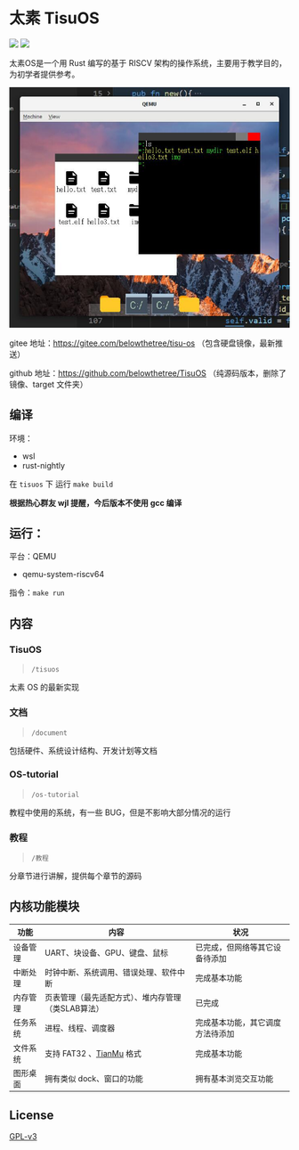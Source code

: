 # 太素 TisuOS

[![](https://img.shields.io/github/license/belowthetree/TisuOS)](./LICENSE)  [![](https://img.shields.io/badge/english-readme-blue)](./README-EN.md)

太素OS是一个用 Rust 编写的基于 RISCV 架构的操作系统，主要用于教学目的，为初学者提供参考。

![](图/系统截图.jpg)

gitee 地址：https://gitee.com/belowthetree/tisu-os （包含硬盘镜像，最新推送）

github 地址：https://github.com/belowthetree/TisuOS （纯源码版本，删除了镜像、target 文件夹）

## 编译

环境：

* wsl
* rust-nightly

在 `tisuos` 下 运行 `make build`

**根据热心群友 wjl 提醒，今后版本不使用 gcc 编译**

## 运行：

平台：QEMU

* qemu-system-riscv64

指令：`make run`

## 内容

### TisuOS

> `/tisuos`

太素 OS 的最新实现

### 文档

> `/document`

包括硬件、系统设计结构、开发计划等文档

### OS-tutorial

> `/os-tutorial`

教程中使用的系统，有一些 BUG，但是不影响大部分情况的运行

### 教程

> `/教程`

分章节进行讲解，提供每个章节的源码

## 内核功能模块

| 功能     | 内容                                                         | 状况                             |
| -------- | ------------------------------------------------------------ | -------------------------------- |
| 设备管理 | UART、块设备、GPU、键盘、鼠标                                | 已完成，但网络等其它设备待添加   |
| 中断处理 | 时钟中断、系统调用、错误处理、软件中断                       | 完成基本功能                     |
| 内存管理 | 页表管理（最先适配方式）、堆内存管理（类SLAB算法）           | 已完成                           |
| 任务系统 | 进程、线程、调度器                                           | 完成基本功能，其它调度方法待添加 |
| 文件系统 | 支持 FAT32 、[TianMu](https://github.com/TisuOS/tianmu-fs) 格式 | 完成基本功能                     |
| 图形桌面 | 拥有类似 dock、窗口的功能                                    | 拥有基本浏览交互功能             |

## License

[GPL-v3](./LICENSE)

